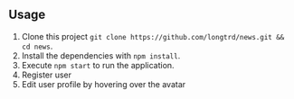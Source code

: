 ## Usage

1. Clone this project `git clone https://github.com/longtrd/news.git && cd news`.
2. Install the dependencies with `npm install`.
3. Execute `npm start` to run the application.
4. Register user
5. Edit user profile by hovering over the avatar
